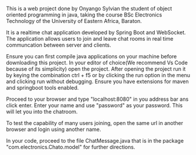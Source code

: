 This is a web project done by Onyango Sylvian the student of object oriented programming in java, taking the course BSc Electronics Technology of the University of Eastern Africa, Baraton.

It is a realtime chat application developed by Spring Boot and WebSocket. The application allows users to join and leave chat rooms in real time communcation between server and clients.

Ensure you can first compile java applications on your machine before downloading this project.
In your editor of choice(We recommend Vs Code because of its simplicity) open the project. After opening the project run it by keying the combination ctrl + f5 or by clicking the run option in the menu and clicking run without debugging.
Ensure you have extensions for maven and springboot tools enabled.

Proceed to your browser and type  "localhost:8080" in you address bar ans click enter. Enter your name and use "password" as your password. This will let you into the chatroom.

To test the capability of many users joining, open the same url in another browser and login using another name.

In your code, proceed to the file ChatMessage.java that is in the package "com.electronics.Chato.model" for further directions.
